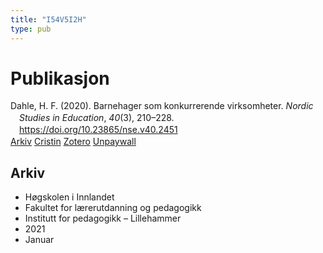 ```yaml
---
title: "I54V5I2H"
type: pub
---
```

<h1>Publikasjon</h1>
<article id="csl-bib-container-I54V5I2H" class="csl-bib-container">
  <div class="csl-bib-body" style="line-height: 1.35; padding-left: 1em; text-indent:-1em;">
  <div class="csl-entry">Dahle, H. F. (2020). Barnehager som konkurrerende virksomheter. <i>Nordic Studies in Education</i>, <i>40</i>(3), 210&#x2013;228. <a href="https://doi.org/10.23865/nse.v40.2451">https://doi.org/10.23865/nse.v40.2451</a></div>
</div>
  <div class="csl-bib-buttons">
    <a href="#taxonomy-article-I54V5I2H" class="csl-bib-button">Arkiv</a>
    <a href alt="Cristin URL" class="csl-bib-button">Cristin</a>
    <a href alt="Zotero URL" class="csl-bib-button">Zotero</a>
    <a href="https://noredstudies.org/index.php/nse/article/download/2451/4339" class="csl-bib-button">Unpaywall</a>
  </div>
  <div id="csl-bib-meta-container-I54V5I2H"></div>
</article>
<div id="csl-bib-meta-I54V5I2H" class="csl-bib-meta">
  <article id="taxonomy-article-I54V5I2H" class="taxonomy-article">
    <h1>Arkiv</h1>
    <ul>
      <li>Høgskolen i Innlandet</li>
      <li>Fakultet for lærerutdanning og pedagogikk</li>
      <li>Institutt for pedagogikk – Lillehammer</li>
      <li>2021</li>
      <li>Januar</li>
    </ul>
  </article>
</div>
